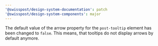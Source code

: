 ```yaml
---
'@swisspost/design-system-documentation': patch
'@swisspost/design-system-components': major
---
```


The default value of the arrow property for the `post-tooltip` element has been changed to `false`.
This means, that tooltips do not display arrows by default anymore.